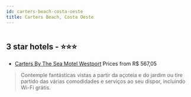 ```yaml
---
id: carters-beach-costa-oeste
title: Carters Beach, Costa Oeste
---
```


<center><img src="https://i.travelapi.com/hotels/12000000/11830000/11829000/11828919/283ef721_z.jpg" alt="" /></center>


##  3 star hotels - ⭐️⭐️⭐️

-    [Carters By The Sea Motel Westport](https://www.hurb.com/br/aud/https://www.hurb.com/br/hotels/carters-beach/carters-by-the-sea-motel-westport-HT-VAPY?cmp=18055) Prices from R$ 567,05
   > Contemple fantásticas vistas a partir da açoteia e do jardim ou tire partido das várias comodidades e serviços ao seu dispor, incluindo Wi-Fi grátis.
